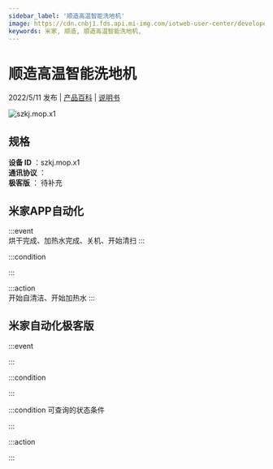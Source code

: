 ```yaml
---
sidebar_label: '顺造高温智能洗地机'
image: https://cdn.cnbj1.fds.api.mi-img.com/iotweb-user-center/developer_1679048028723JHzIgB6q.png?GalaxyAccessKeyId=AKVGLQWBOVIRQ3XLEW&Expires=9223372036854775807&Signature=srt2crgRmkaK8CWWtUqvFInZBsQ=
keywords: 米家, 顺造, 顺造高温智能洗地机, 
---
```

# 顺造高温智能洗地机

2022/5/11 发布 | [产品百科](https://home.mi.com/webapp/content/baike/product/index.html?model=szkj.mop.x1/) | [说明书](https://home.mi.com/views/introduction.html?model=szkj.mop.x1&region=cn)

![szkj.mop.x1](https://cdn.cnbj1.fds.api.mi-img.com/iotweb-user-center/developer_1679048028723JHzIgB6q.png?GalaxyAccessKeyId=AKVGLQWBOVIRQ3XLEW&Expires=9223372036854775807&Signature=srt2crgRmkaK8CWWtUqvFInZBsQ=)

## 规格  
> 
**设备 ID** ：szkj.mop.x1  
**通讯协议** ：  
**极客版**  ： 待补充 


## 米家APP自动化  

:::event  
烘干完成、加热水完成、关机、开始清扫
:::

:::condition  

:::

:::action   
开始自清洁、开始加热水
:::

## 米家自动化极客版  

:::event  

:::

:::condition  

:::

:::condition 可查询的状态条件  

:::

:::action  

:::

        

